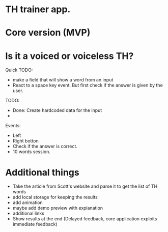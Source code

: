# TH trainer app.

# Core version (MVP)

# Is it a voiced or voiceless TH?

Quick TODO:

- make a field that will show a word from an input
- React to a space key event. But first check if the answer is given by the user.

TODO:
- Done: Create hardcoded data for the input
- 

Events:
- Left 
- Right botton
- Check if the answer is correct.
- 10 words session.




# Additional things
- Take the article from Scott's website and parse it to get the list of TH words
- add local storage for keeping the results
- add animation
- maybe add demo preview with explanation
- additional links
- Show results at the end (Delayed feedback, core application exploits immediate feedback)